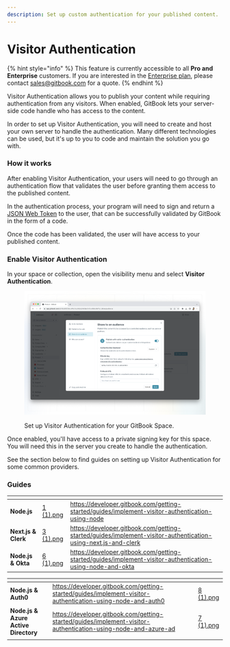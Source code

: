 ```yaml
---
description: Set up custom authentication for your published content.
---
```


# Visitor Authentication

{% hint style="info" %}
This feature is currently accessible to all **Pro and Enterprise** customers. If you are interested in the [Enterprise plan](../../account-management/plans/#enterprise-plan), please contact [sales@gitbook.com](mailto:sales@gitbook.com) for a quote.
{% endhint %}

Visitor Authentication allows you to publish your content while requiring authentication from any visitors. When enabled, GitBook lets your server-side code handle who has access to the content.

In order to set up Visitor Authentication, you will need to create and host your own server to handle the authentication. Many different technologies can be used, but it's up to you to code and maintain the solution you go with.

### How it works

After enabling Visitor Authentication, your users will need to go through an authentication flow that validates the user before granting them access to the published content.

In the authentication process, your program will need to sign and return a [JSON Web Token](https://jwt.io/) to the user, that can be successfully validated by GitBook in the form of a code.&#x20;

Once the code has been validated, the user will have access to your published content.

### Enable Visitor Authentication

In your space or collection, open the visibility menu and select **Visitor Authentication**.

<figure><img src="../../.gitbook/assets/visitor-authentication.png" alt=""><figcaption><p>Set up Visitor Authentication for your GitBook Space.</p></figcaption></figure>

Once enabled, you'll have access to a private signing key for this space. You will need this in the server you create to handle the authentication.

See the section below to find guides on setting up Visitor Authentication for some common providers.

### Guides

<table data-view="cards"><thead><tr><th></th><th data-hidden data-card-cover data-type="files"></th><th data-hidden data-card-target data-type="content-ref"></th></tr></thead><tbody><tr><td><strong>Node.js</strong></td><td><a href="../../.gitbook/assets/1 (1).png">1 (1).png</a></td><td><a href="https://developer.gitbook.com/getting-started/guides/implement-visitor-authentication-using-node">https://developer.gitbook.com/getting-started/guides/implement-visitor-authentication-using-node</a></td></tr><tr><td><strong>Next.js &#x26; Clerk</strong></td><td><a href="../../.gitbook/assets/3 (1).png">3 (1).png</a></td><td><a href="https://developer.gitbook.com/getting-started/guides/implement-visitor-authentication-using-next.js-and-clerk">https://developer.gitbook.com/getting-started/guides/implement-visitor-authentication-using-next.js-and-clerk</a></td></tr><tr><td><strong>Node.js &#x26; Okta</strong></td><td><a href="../../.gitbook/assets/6 (1).png">6 (1).png</a></td><td><a href="https://developer.gitbook.com/getting-started/guides/implement-visitor-authentication-using-node-and-okta">https://developer.gitbook.com/getting-started/guides/implement-visitor-authentication-using-node-and-okta</a></td></tr></tbody></table>

<table data-card-size="large" data-view="cards"><thead><tr><th></th><th data-hidden data-card-target data-type="content-ref"></th><th data-hidden data-card-cover data-type="files"></th></tr></thead><tbody><tr><td><strong>Node.js &#x26; Auth0</strong></td><td><a href="https://developer.gitbook.com/getting-started/guides/implement-visitor-authentication-using-node-and-auth0">https://developer.gitbook.com/getting-started/guides/implement-visitor-authentication-using-node-and-auth0</a></td><td><a href="../../.gitbook/assets/8 (1).png">8 (1).png</a></td></tr><tr><td><strong>Node.js &#x26; Azure Active Directory</strong></td><td><a href="https://developer.gitbook.com/getting-started/guides/implement-visitor-authentication-using-node-and-azure-ad">https://developer.gitbook.com/getting-started/guides/implement-visitor-authentication-using-node-and-azure-ad</a></td><td><a href="../../.gitbook/assets/7 (1).png">7 (1).png</a></td></tr><tr><td></td><td></td><td></td></tr></tbody></table>

##

